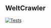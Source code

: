WeltCrawler
------------------
[![Tests](https://github.com/SebPasieka/weltCrawler/actions/workflows/gradle.yml/badge.svg)](https://github.com/SebPasieka/weltCrawler/actions/workflows/gradle.yml)

